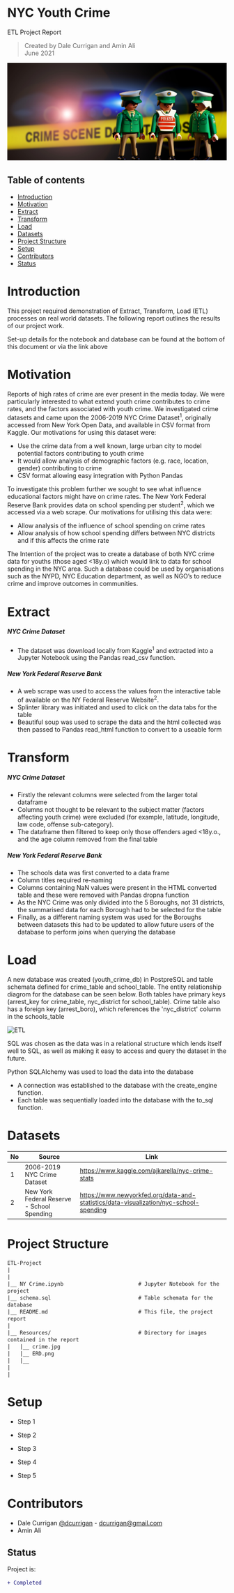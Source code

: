 # NYC Youth Crime
ETL Project Report

> Created by Dale Currigan and Amin Ali  
> June 2021  
  
![ETL](/Resources/crime.jpg)    

## Table of contents  
* [Introduction](#Project-Intro)  
* [Motivation](#Motivation)  
* [Extract](#Extract)  
* [Transform](#Tranform)
* [Load](#Load)
* [Datasets](#Datasets)  
* [Project Structure](#Project-Structure)  
* [Setup](#Setup)
* [Contributors](#Contributors)  
* [Status](#Status)     

# Introduction
This project required demonstration of Extract, Transform, Load (ETL) processes on real world datasets. The following report outlines the results of our project work.  
  
Set-up details for the notebook and database can be found at the bottom of this document or via the link above    
  
    
# Motivation  
  
Reports of high rates of crime are ever present in the media today. We were particularly interested to what extend youth crime contributes to crime rates, and the factors associated with youth crime. We investigated crime datasets and came upon the 2006-2019 NYC Crime Dataset<sup>1</sup>, originally accessed from New York Open Data, and available in CSV format from Kaggle. Our motivations for using this dataset were:  
  
* Use the crime data from a well known, large urban city to model potential factors contributing to youth crime  
* It would allow analysis of demographic factors (e.g. race, location, gender) contributing to crime  
* CSV format allowing easy integration with Python Pandas  
   
To investigate this problem further we sought to see what influence educational factors might have on crime rates. The New York Federal Reserve Bank provides data on school spending per student<sup>2</sup>, which we accessed via a web scrape. Our motivations for utilising this data were:  
  
* Allow analysis of the influence of school spending on crime rates  
* Allow analysis of how school spending differs between NYC districts and if this affects the crime rate  
  
The Intention of the project was to create a database of both NYC crime data for youths (those aged <18y.o) which would link to data for school spending in the NYC area. Such a database could be used by organisations such as the NYPD, NYC Education department, as well as NGO’s to reduce crime and improve outcomes in communities.   
  
  

# Extract  
##### NYC Crime Dataset  

* The dataset was download locally from Kaggle<sup>1</sup> and extracted into a Jupyter Notebook using the Pandas read_csv function.   
  
##### New York Federal Reserve Bank   

* A web scrape was used to access the values from the interactive table of available on the NY Federal Reserve Website<sup>2</sup>.  
* Splinter library was initiated and used to click on the data tabs for the table   
* Beautiful soup was used to scrape the data and the html collected was then passed to Pandas read_html function to convert to a useable form  
  
  
# Transform  
##### NYC Crime Dataset  
* Firstly the relevant columns were selected from the larger total dataframe  
* Columns not thought to be relevant to the subject matter (factors affecting youth crime) were excluded (for example, latitude, longitude, law code, offense sub-category).  
* The dataframe then filtered to keep only those offenders aged <18y.o., and the age column removed from the final table  
  
##### New York Federal Reserve Bank  
* The schools data was first converted to a data frame  
* Column titles required re-naming  
* Columns containing NaN values were present in the HTML converted table and these were removed with Pandas dropna function  
* As the NYC Crime was only divided into the 5 Boroughs, not 31 districts, the summarised data for each Borough had to be selected for the table   
* Finally, as a different naming system was used for the Boroughs between datasets this had to be updated to allow future users of the database to perform joins when querying  the database  

  
# Load    
A new database was created (youth_crime_db) in PostpreSQL and table schemata defined for crime_table and school_table.
The entity relationship diagrom for the database can be seen below. 
Both tables have primary keys (arrest_key for crime_table, nyc_district for school_table). Crime table also has a foreign key (arrest_boro), which references the 'nyc_district' column in the schools_table

![ETL](/Resources/ERD.jpg) 

SQL was chosen as the data was in a relational structure which lends itself well to SQL, as well as making it easy to access and query the dataset in the future.  

Python SQLAlchemy was used to load the data into the database  
* A connection was established to the database with the create_engine function.   
* Each table was sequentially loaded into the database with the to_sql function.   

# Datasets 

|No|Source|Link|
|-|-|-|
|1|2006-2019 NYC Crime Dataset                |https://www.kaggle.com/ajkarella/nyc-crime-stats| 
|2|New York Federal Reserve - School Spending |https://www.newyorkfed.org/data-and-statistics/data-visualization/nyc-school-spending|
  


# Project Structure  
```
ETL-Project   
|  
|    
|__ NY Crime.ipynb                        # Jupyter Notebook for the project
|__ schema.sql                            # Table schemata for the database 
|__ README.md                             # This file, the project report
|
|__ Resources/                            # Directory for images contained in the report   
|   |__ crime.jpg                    
|   |__ ERD.png 
|   |__ 
|
|    

``` 
  
# Setup 
  
* Step 1  
* Step 2   
* Step 3  
  
* Step 4 
* Step 5    



# Contributors  
- Dale Currigan [@dcurrigan](https://github.com/dcurrigan) - <dcurrigan@gmail.com>
- Amin Ali 


## Status
Project is: 
````diff 
+ Completed
````
